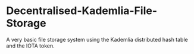 # Decentralised-Kademlia-File-Storage
A very basic file storage system using the Kademlia distributed hash table and the IOTA token. 
